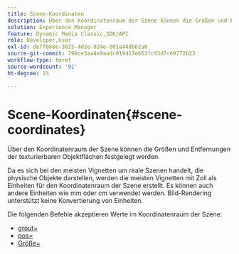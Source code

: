 ```yaml
---
title: Scene-Koordinaten
description: Über den Koordinatenraum der Szene können die Größen und Entfernungen der texturierbaren Objektflächen festgelegt werden.
solution: Experience Manager
feature: Dynamic Media Classic,SDK/API
role: Developer,User
exl-id: de7f088e-3825-4d2e-924e-001a44db62a0
source-git-commit: 790ce3aa4e9aadc019d17e663fc93d7c69772b23
workflow-type: tm+mt
source-wordcount: '91'
ht-degree: 1%

---
```


# Scene-Koordinaten{#scene-coordinates}

Über den Koordinatenraum der Szene können die Größen und Entfernungen der texturierbaren Objektflächen festgelegt werden.

Da es sich bei den meisten Vignetten um reale Szenen handelt, die physische Objekte darstellen, werden die meisten Vignetten mit Zoll als Einheiten für den Koordinatenraum der Szene erstellt. Es können auch andere Einheiten wie mm oder cm verwendet werden. Bild-Rendering unterstützt keine Konvertierung von Einheiten.

Die folgenden Befehle akzeptieren Werte im Koordinatenraum der Szene:

* [grout=](../../../../../../ir-api/http-protocol/image-rendering-api-ref/c-ir-http-protocol-ref/c-ir-http-protocol-command-reference/r-ir-grout.md#reference-73651cbbbc344adba2626ef950d3672a)
* [pos=](../../../../../../ir-api/http-protocol/image-rendering-api-ref/c-ir-http-protocol-ref/c-ir-http-protocol-command-reference/r-ir-pos.md#reference-22c10904a0ce4c8bb41c2c78104221b8)
* [Größe=](../../../../../../ir-api/http-protocol/image-rendering-api-ref/c-ir-http-protocol-ref/c-ir-http-protocol-command-reference/r-ir-http-size.md#reference-1220d6fbcde4479aba91de7adacdc988)
